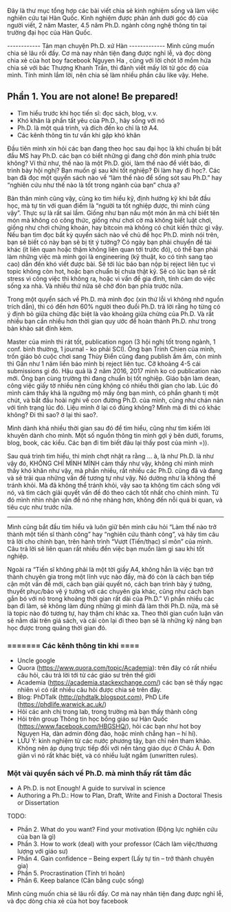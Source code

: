Đây là thư mục tổng hợp các bài viết chia sẻ kinh nghiệm sống và làm việc nghiên cứu tại Hàn Quốc. 
Kinh nghiệm được phản ánh dưới góc độ của người viết, 2 năm Master, 4.5 năm Ph.D. ngành công nghệ thông tin tại trường đại học của Hàn Quốc.

------------ Tản mạn chuyện Ph.D. xứ Hàn -------------
Mình cũng muốn chia sẻ lâu rồi đấy. Cơ mà nay nhân tiện đang được nghỉ lễ, và đọc dòng chia xẻ của hot boy facebook Nguyen Ha , cũng với lời chót lỡ mồm hứa chia sẻ với bác Thượng Khanh Trần, thì đành viết mấy lời từ góc độ của mình. Tính mình lắm lời, nên chia sẻ làm nhiều phần câu like vậy. Hehe.

## Phần 1. You are not alone! Be prepared!

- Tìm hiểu trước khi học tiến sĩ: đọc sách, blog, v.v.
- Khó khăn là phần tất yêu của Ph.D., hãy sống với nó
- Ph.D. là một quá trình, và đích đến ko chỉ là tờ A4. 
- Các kênh thông tin tư vấn khi gặp khó khăn

Đầu tiên mình xin hỏi các bạn đang theo học sau đại học là khi chuẩn bị bắt đầu MS hay Ph.D. các bạn có biết những gì đang chờ đón mình phía trước không? Ví thử như, thế nào là một Ph.D. giỏi, làm thế nào để viết báo, đi trình bày hội nghị? Bạn muốn gì sau khi tốt nghiệp? Đi làm hay đi học?. Các bạn đã đọc một quyển sách nào về “làm thế nào để sống sót sau Ph.D.” hay “nghiên cứu như thế nào là tốt trong ngành của bạn” chưa ạ?

Bản thân mình cũng vậy, cũng ko tìm hiểu kỹ, định hướng kỹ khi bắt đầu học, mà tự tin với quan điểm là “người ta tốt nghiệp được, thì mình cũng vậy”. Thực sự là rất sai lầm. Giống như bạn nấu một món ăn mà chỉ biết tên món mà không có công thức, giống như chơi cờ mà không biết luật chơi, giống như chơi chứng khoán, hay bitcoin mà không có chút kiến thức gì vậy.
Nếu bạn tìm đọc bất kỳ quyển sách nào về chủ đề học Ph.D. mình nói trên, bạn sẽ biết có này bạn sẽ bị tịt ý tưởng? Có ngày bạn phải chuyển đề tài khác (ít liên quan hoặc thậm không liên quan tới trước đó), có thể bạn phải làm những việc mà mình gọi là engineering (kỹ thuật, ko có tính sang tạo cao) dẫn đến khó viết được bài. Sẽ tới lúc báo bạn nộp bị reject liên tục vì topic không còn hot, hoặc bạn chuẩn bị chưa thật kỹ. Sẽ có lúc bạn sẽ rất stress vì công việc thì không ra, hoặc vì vấn đề gia đình, tính cảm do việc sống xa nhà. Và nhiều thứ nữa sẽ chờ đón bạn phía trước nữa.

Trong một quyển sách về Ph.D. mà mình đọc (xin thứ lỗi vì không nhớ nguồn trích dẫn), thì có đến hơn 60% người theo đuổi Ph.D. trả lời rằng họ từng có ý định bỏ giữa chừng đặc biệt là vào khoảng giữa chừng của Ph.D. Và rất nhiều bạn cần nhiều hơn thời gian quy ước để hoàn thành Ph.D. như trong bản khảo sát đính kèm.

Master của mình thì rát tốt, publication ngon (3 hội nghị tốt trong ngành, 1 conf. bình thường, 1 journal - ko phải SCI). Ông bạn Trinh Chien của mình, trốn giáo bỏ cuộc chơi sang Thủy Điển cũng đang publish ầm ầm, còn mình thì Gần như 1 năm liền báo mình bị reject liên tục. Cỡ khoảng 4-5 cái submissions gì đó. Hậu quả là 2 năm 2016, 2017 mình ko có publication nào mới. Ông bạn cùng trường thì đang chuẩn bị tốt nghiệp. Giáo bận làm dean, công việc giấy tờ nhiều nên cũng không có nhiều thời gian cho lab. Lúc đó mình cảm thấy khá là ngưỡng mộ mấy ông bạn mình, có phần ghanh tị một chút, và bắt đầu hoài nghi về con đường Ph.D. của mình, cũng như chán nản với tình trạng lúc đó. Liệu mình ở lại có đúng không? Mình mà đi thì có khác không? Đi thì sao? ở lại thì sao?.

Mình dành khá nhiều thời gian sau đó để tìm hiểu, cũng như tìm kiếm lời khuyên dành cho mình. Một số nguồn thông tin mình gợi ý bên dưới, forums, blog, book, các kiểu. Các bạn đi tìm biết đâu lại thấy post của mình =)).

Sau quá trình tìm hiểu, thì mình chợt nhật ra rằng ... à, là như Ph.D. là như vậy đó, KHÔNG CHỈ MÌNH MÌNH cảm thấy như vậy, không chỉ mình mình thấy khó khăn như vậy, mà phần nhiều, rất nhiều các Ph.D. cũng đã và đang và sẽ trải qua những vấn đề tương tự như vậy. Nó dường như là không thể tránh khỏi. Mà đã không thể tránh khỏi, vậy sao ta không tìm cách sống với nó, và tìm cách giải quyết vấn đề đó theo cách tốt nhất cho chính mình. Từ đó mình nhìn nhận vấn đề nó nhẹ nhàng hơn, không đến nỗi quá bi quan, và tiêu cực như trước nữa.

------------
Mình cũng bắt đầu tìm hiểu và luôn giữ bên mình câu hỏi “Làm thế nào trở thành một tiến sĩ thành công” hay “nghiên cứu thành công”, và hãy tìm câu trả lời cho chính bạn, trên hành trình “Vượt (Tiến/thạc) sĩ môn” của mình. Câu trả lời sẽ liên quan rất nhiều đến việc bạn muốn làm gì sau khi tốt nghiệp.

Ngoài ra “Tiến sĩ không phải là một tời giấy A4, không hẳn là việc bạn trở thành chuyên gia trong một lĩnh vực nào đấy, mà đó còn là cách bạn tiếp cận một vấn đề mới, cách bạn giải quyết nó, cách bạn trình bày ý tưởng, thuyết phục/bảo vệ ý tưởng với các chuyên gia khác, cũng như cách bạn gắn bó với nó trong khoảng thời gian rất dài của Ph.D.” Vì phần nhiều các bạn đi làm, sẽ không làm đúng những gì mình đã làm thời Ph.D. nữa, mà sẽ là topic nào đó tương tự, hay thậm chí khác xa. Theo thời gian cuốn luận văn sẽ nằm dài trên giá sách, và cái còn lại đi theo bạn sẽ là những kỹ năng bạn học được trong quãng thời gian đó.

### ======= Các kênh thông tin khi ====
- Uncle google 
- Quora (https://www.quora.com/topic/Academia): trên đây có rất nhiều câu hỏi, câu trả lời tới từ các giáo sư trên thế giới
- Academia (https://academia.stackexchange.com/) các bạn sẽ thấy ngạc nhiên vì có rất nhiều câu hỏi được chia sẻ trên đây. 
- Blog: PhDTalk (http://phdtalk.blogspot.com), PhD Life (https://phdlife.warwick.ac.uk/)
- Hỏi các anh chị trong lab, trong trường mà bạn thấy thành công
- Hỏi trên group Thông tin học bổng giáo sư Hàn Quốc (https://www.facebook.com/HBGSHQ/), hỏi các bạn như hot boy Nguyen Ha, dàn admin đông đảo, hoặc mình chẳng hạn – hí hí). 
- LƯU Ý: kinh nghiệm từ các nước phương tây, bạn chỉ nên tham khảo. Không nên áp dụng trực tiếp đối với nền tảng giáo dục ở Châu Á. Đơn giản vì nó rất khác biệt, và có nhiều luật ngầm (unwritten rules).

### Một vài quyển sách về Ph.D. mà mình thấy rất tâm đắc
- A Ph.D. is not Enough! A guide to survival in science
- Authoring a Ph.D.: How to Plan, Draft, Write and Finish a Doctoral Thesis or Dissertation

TODO: 
* Phần 2. What do you want? Find your motivation (Động lực nghiên cứu của bạn là gì)
* Phần 3. How to work (deal) with your professor (Cách làm việc/thương lượng với giáo sư)
* Phần 4. Gain confidence – Being expert (Lấy tự tin – trở thành chuyên gia)
* Phần 5. Procrastination (Tính trì hoãn)
* Phần 6. Keep balance (Cân bằng cuộc sống)

Mình cũng muốn chia sẻ lâu rồi đấy. Cơ mà nay nhân tiện đang được nghỉ lễ, và đọc dòng chia xẻ của hot boy facebook
